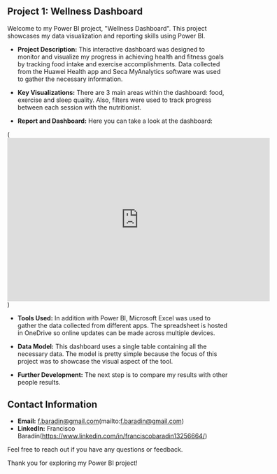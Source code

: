 ## Project 1: Wellness Dashboard

Welcome to my Power BI project, "Wellness Dashboard". This project showcases my data visualization and reporting skills using Power BI.

- **Project Description:** This interactive dashboard was designed to monitor and visualize my progress in achieving health and fitness goals by tracking food intake and exercise accomplishments. Data collected from the Huawei Health app and Seca MyAnalytics software was used to gather the necessary information.

- **Key Visualizations:** There are 3 main areas within the dashboard: food, exercise and sleep quality. Also, filters were used to track progress between each session with the nutritionist. 

- **Report and Dashboard:** Here you can take a look at the dashboard:

(<iframe title="Report Section" width="600" height="373.5" src="https://app.powerbi.com/view?r=eyJrIjoiNTlhMTg5NGQtMDBhNC00ZmQ4LTkyYzUtN2U0MWJlZWQ5MTJlIiwidCI6IjI1NmQ1MThiLTVkNDQtNDExZS04MDZmLTc3ZTEzYmFjYWRhNyIsImMiOjR9" frameborder="0" allowFullScreen="true"></iframe>)

- **Tools Used:** In addition with Power BI, Microsoft Excel was used to gather the data collected from different apps. The spreadsheet is hosted in OneDrive so online updates can be made across multiple devices.

- **Data Model:** This dashboard uses a single table containing all the necessary data. The model is pretty simple because the focus of this project was to showcase the visual aspect of the tool.

- **Further Development:** The next step is to compare my results with other people results. 

## Contact Information

- **Email:** f.baradin@gmail.com(mailto:f.baradin@gmail.com)
- **LinkedIn:** Francisco Baradín(https://www.linkedin.com/in/franciscobaradin13256664/)

Feel free to reach out if you have any questions or feedback.

Thank you for exploring my Power BI project!
